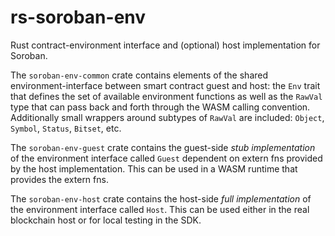 # rs-soroban-env

Rust contract-environment interface and (optional) host implementation for Soroban.

The `soroban-env-common` crate contains elements of the shared environment-interface between smart contract guest and host: the `Env` trait that defines the set of available environment functions as well as the `RawVal` type that can pass back and forth through the WASM calling convention. Additionally small wrappers around subtypes of `RawVal` are included: `Object`, `Symbol`, `Status`, `Bitset`, etc.

The `soroban-env-guest` crate contains the guest-side _stub implementation_ of the environment interface called `Guest` dependent on extern fns provided by the host implementation. This can be used in a WASM runtime that provides the extern fns.

The `soroban-env-host` crate contains the host-side _full implementation_ of the environment interface called `Host`. This can be used either in the real blockchain host or for local testing in the SDK.
